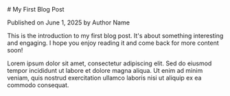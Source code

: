 <article>
# My First Blog Post

<p class="meta">Published on June 1, 2025 by Author Name</p>

This is the introduction to my first blog post. It's about something interesting and engaging. I hope you enjoy reading it and come back for more content soon!

Lorem ipsum dolor sit amet, consectetur adipiscing elit. Sed do eiusmod tempor incididunt ut labore et dolore magna aliqua. Ut enim ad minim veniam, quis nostrud exercitation ullamco laboris nisi ut aliquip ex ea commodo consequat.
</article>
